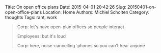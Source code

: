 Title: On open office plans
Date: 2015-04-01 20:42:26
Slug: 20150401-on-open-office-plans
Location: Home
Authors: Michiel Scholten
Category: thoughts
Tags: rant, work

<blockquote>
Corp: let's have open-plan offices so people interact

Employees: but it's loud

Corp: here, noise-cancelling 'phones so you can't hear anyone
</blockquote>
